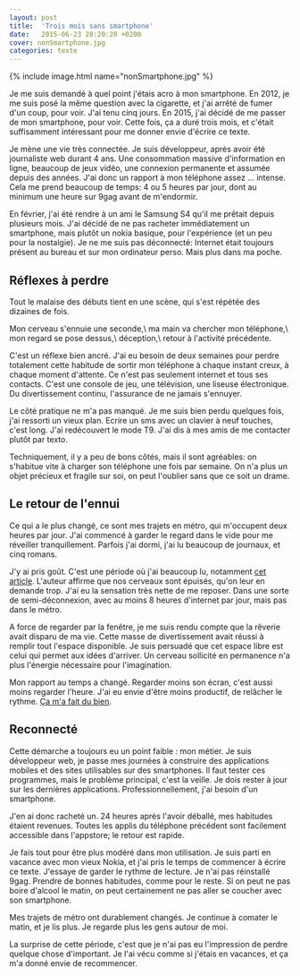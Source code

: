```yaml
---
layout: post
title:  'Trois mois sans smartphone'
date:   2015-06-23 20:20:20 +0200
cover: nonSmartphone.jpg
categories: texte
---
```


{% include image.html name="nonSmartphone.jpg" %}

Je me suis demandé à quel point j'étais acro à mon smartphone. En 2012, je me suis posé la même question avec la cigarette, et j'ai arrêté de fumer d'un coup, pour voir. J'ai tenu cinq jours. En 2015, j'ai décidé de me passer de mon smartphone, pour voir. Cette fois, ça a duré trois mois, et c'était suffisamment intéressant pour me donner envie d'écrire ce texte.
<!--more-->

Je mène une vie très connectée. Je suis développeur, après avoir été journaliste web durant 4 ans. Une consommation massive d'information en ligne, beaucoup de jeux vidéo, une connexion permanente et assumée depuis des années. J'ai donc un rapport à mon téléphone assez ... intense. Cela me prend beaucoup de temps: 4 ou 5 heures par jour, dont au minimum une heure sur 9gag avant de m'endormir.

En février, j'ai été rendre à un ami le Samsung S4 qu'il me prêtait depuis plusieurs mois. J'ai décidé de ne pas racheter immédiatement un smartphone, mais plutôt un nokia basique, pour l'expérience (et un peu pour la nostalgie). Je ne me suis pas déconnecté: Internet était toujours présent au bureau et sur mon ordinateur perso. Mais plus dans ma poche.

## Réflexes à perdre

Tout le malaise des débuts tient en une scène, qui s'est répétée des dizaines de fois.

Mon cerveau s'ennuie une seconde,\\
ma main va chercher mon téléphone,\\
mon regard se pose dessus,\\
déception,\\
retour à l'activité précédente.

C'est un réflexe bien ancré. J'ai eu besoin de deux semaines pour perdre totalement cette habitude de sortir mon téléphone à chaque instant creux, à chaque moment d'attente. Ce n'est pas seulement internet et tous ses contacts. C'est une console de jeu, une télévision, une liseuse électronique. Du divertissement continu, l'assurance de ne jamais s'ennuyer.

Le côté pratique ne m'a pas manqué. Je me suis bien perdu quelques fois, j'ai ressorti un vieux plan. Ecrire un sms avec un clavier à neuf touches, c'est long. J'ai redécouvert le mode T9. J'ai dis à mes amis de me contacter plutôt par texto.

Techniquement, il y a peu de bons côtés, mais il sont agréables: on s'habitue vite à charger son téléphone une fois par semaine. On n'a plus un objet précieux et fragile sur soi, on peut l'oublier sans que ce soit un drame.

## Le retour de l'ennui

Ce qui a le plus changé, ce sont mes trajets en métro, qui m'occupent deux heures par jour. J'ai commencé à garder le regard dans le vide pour me réveiller tranquillement. Parfois j'ai dormi, j'ai lu beaucoup de journaux, et cinq romans.

J'y ai pris goût. C'est une période où j'ai beaucoup lu, notamment <a href="https://medium.com/@hughmcguire/why-can-t-we-read-anymore-503c38c131fe" target="_blank">cet article</a>. L'auteur affirme que nos cerveaux sont épuisés, qu'on leur en demande trop. J'ai eu la sensation très nette de me reposer. Dans une sorte de semi-déconnexion, avec au moins 8 heures d'internet par jour, mais pas dans le métro.

A force de regarder par la fenêtre, je me suis rendu compte que la rêverie avait disparu de ma vie. Cette masse de divertissement avait réussi à remplir tout l'espace disponible. Je suis persuadé que cet espace libre est celui qui permet aux idées d'arriver. Un cerveau sollicité en permanence n'a plus l'énergie nécessaire pour l'imagination.

Mon rapport au temps a changé. Regarder moins son écran, c'est aussi moins regarder l'heure. J'ai eu envie d'être moins productif, de relâcher le rythme. <a href="https://medium.com/message/against-productivity-b19f56b67da6" target="_blank">Ça m'a fait du bien</a>.

## Reconnecté

Cette démarche a toujours eu un point faible : mon métier. Je suis développeur web, je passe mes journées à construire des applications mobiles et des sites utilisables sur des smartphones. Il faut tester ces programmes, mais le problème principal, c'est la veille. Je dois rester à jour sur les dernières applications. Professionnellement, j'ai besoin d'un smartphone.

J'en ai donc racheté un. 24 heures après l'avoir déballé, mes habitudes étaient revenues. Toutes les applis du téléphone précédent sont facilement accessible dans l'appstore; le retour est rapide.

Je fais tout pour être plus modéré dans mon utilisation. Je suis parti en vacance avec mon vieux Nokia, et j'ai pris le temps de commencer à écrire ce texte. J'essaye de garder le rythme de lecture. Je n'ai pas réinstallé 9gag. Prendre de bonnes habitudes, comme pour le reste. Si on peut ne pas boire d'alcool le matin, on peut certainement ne pas aller se coucher avec son smartphone.

Mes trajets de métro ont durablement changés. Je continue à comater le matin, et je lis plus. Je regarde plus les gens autour de moi.

La surprise de cette période, c'est que je n'ai pas eu l'impression de perdre quelque chose d'important. Je l'ai vécu comme si j'étais en vacances, et ça m'a donné envie de recommencer.

